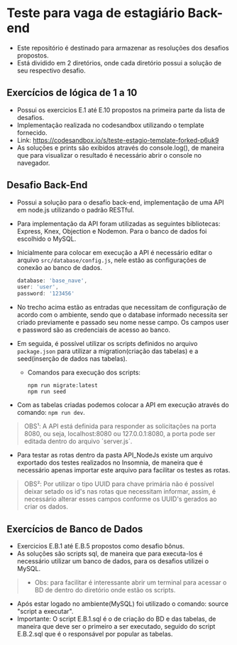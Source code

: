 <h1>Teste para vaga de estagiário Back-end</h1>

- Este repositório é destinado para armazenar as resoluções dos desafios propostos.
- Está dividido em 2 diretórios, onde cada diretório possui a solução de seu respectivo desafio.

<h2>Exercícios de lógica de 1 a 10</h2>

- Possui os exercicios E.1 até E.10 propostos na primeira parte da lista de desafios.
- Implementação realizada no codesandbox utilizando o template fornecido.
- Link: https://codesandbox.io/s/teste-estagio-template-forked-p6uk9
- As soluções e prints são exibidos através do console.log(), de maneira que para visualizar o resultado é necessário abrir o console no navegador.

<h2>Desafio Back-End</h2>

- Possui a solução para o desafio back-end, implementação de uma API em node.js utilizando o padrão RESTful.
- Para implementação da API foram utilizadas as seguintes bibliotecas: Express, Knex, Objection e Nodemon. Para o banco de dados foi escolhido o MySQL.
- Inicialmente para colocar em execução a API é necessário editar o arquivo ```src/database/config.js```, nele estão as configurações de conexão ao banco de dados.
  
  ```javascript
  database: 'base_nave',
  user: 'user',
  password: '123456'
  ```
- No trecho acima estão as entradas que necessitam de configuração de acordo com o ambiente, sendo que o database informado necessita ser criado previamente e passado seu nome nesse campo. Os campos user e password são as credenciais de acesso ao banco.
- Em seguida, é possível utilizar os scripts definidos no arquivo ```package.json``` para utilizar a migration(criação das tabelas) e a seed(inserção de dados nas tabelas).
  - Comandos para execução dos scripts:
    ```
    npm run migrate:latest
    npm run seed
    ```
- Com as tabelas criadas podemos colocar a API em execução através do comando: `npm run dev`.
> OBS¹: A API está definida para responder as solicitações na porta 8080, ou seja, localhost:8080 ou 127.0.0.1:8080, a porta pode ser editada dentro do arquivo ´server.js´.
- Para testar as rotas dentro da pasta API_NodeJs existe um arquivo exportado dos testes realizados no Insomnia, de maneira que é necessário apenas importar este arquivo para facilitar os testes as rotas.
> OBS²: Por utilizar o tipo UUID para chave primária não é possível deixar setado os id's nas rotas que necessitam informar, assim, é necessário alterar esses campos conforme os UUID's gerados ao criar os dados.



<h2>Exercícios de Banco de Dados</h2>

- Exercicios E.B.1 até E.B.5 propostos como desafio bônus.
- As soluções são scripts sql, de maneira que para executa-los é necessário utilizar um banco de dados, para os desafios utilizei o MySQL.
> - Obs: para facilitar é interessante abrir um terminal para acessar o BD de dentro do diretório onde estão os scripts.
- Após estar logado no ambiente(MySQL) foi utilizado o comando: source "script a executar".
- Importante: O script E.B.1.sql é o de criação do BD e das tabelas, de maneira que deve ser o primeiro a ser executado, seguido do script E.B.2.sql que é o responsável por popular as tabelas.

